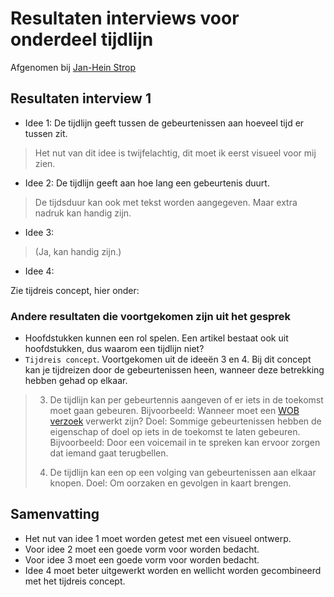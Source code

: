 # Resultaten interviews voor onderdeel tijdlijn

Afgenomen bij [Jan-Hein Strop](https://www.ftm.nl/auteur/jan-hein-strop)


## Resultaten interview 1

* Idee 1: De tijdlijn geeft tussen de gebeurtenissen aan hoeveel tijd er tussen zit.
> 
> Het nut van dit idee is twijfelachtig, dit moet ik eerst visueel voor mij zien.
>

* Idee 2: De tijdlijn geeft aan hoe lang een gebeurtenis duurt.

>
> De tijdsduur kan ook met tekst worden aangegeven. Maar extra nadruk kan handig zijn. 
>


* Idee 3: 

>
> (Ja, kan handig zijn.)
>


* Idee 4:

Zie tijdreis concept, hier onder:


### Andere resultaten die voortgekomen zijn uit het gesprek

* Hoofdstukken kunnen een rol spelen. Een artikel bestaat ook uit hoofdstukken, dus waarom een tijdlijn niet?
* `Tijdreis concept`. Voortgekomen uit de ideeën 3 en 4. Bij dit concept kan je tijdreizen door de gebeurtenissen heen, wanneer deze betrekking hebben gehad op elkaar.

>
> 3. De tijdlijn kan per gebeurtennis aangeven of er iets in de toekomst moet gaan gebeuren. Bijvoorbeeld: Wanneer moet een [WOB verzoek](https://www.om.nl/organisatie/wet-openbaarheid/) verwerkt zijn?
> Doel: Sommige gebeurtenissen hebben de eigenschap of doel op iets in de toekomst te laten gebeuren. Bijvoorbeeld: Door een voicemail in te spreken kan ervoor zorgen dat iemand gaat terugbellen.
>
> 4. De tijdlijn kan een op een volging van gebeurtenissen aan elkaar knopen.
> Doel: Om oorzaken en gevolgen in kaart brengen.
>

## Samenvatting
* Het nut van idee 1 moet worden getest met een visueel ontwerp.
* Voor idee 2 moet een goede vorm voor worden bedacht.
* Voor idee 3 moet een goede vorm voor worden bedacht.
* Idee 4 moet beter uitgewerkt worden en wellicht worden gecombineerd met het tijdreis concept.
